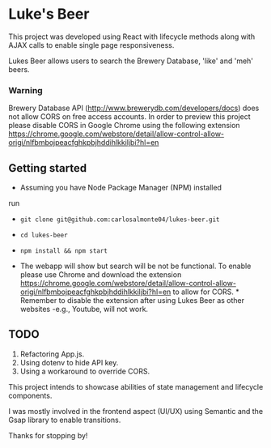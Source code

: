 # Luke's Beer

This project was developed using React with lifecycle methods along with AJAX calls to enable single page responsiveness.

Lukes Beer allows users to search the Brewery Database, 'like' and 'meh' beers.

### Warning
Brewery Database API (http://www.brewerydb.com/developers/docs) does not allow CORS on free access accounts. In order to preview this project please disable CORS in Google Chrome using the following extension https://chrome.google.com/webstore/detail/allow-control-allow-origi/nlfbmbojpeacfghkpbjhddihlkkiljbi?hl=en 

## Getting started

+ Assuming you have Node Package Manager (NPM) installed

run 

- `git clone git@github.com:carlosalmonte04/lukes-beer.git`

-	`cd lukes-beer`

- `npm install && npm start`

- The webapp will show but search will be not be functional. To enable please use Chrome and download the extension https://chrome.google.com/webstore/detail/allow-control-allow-origi/nlfbmbojpeacfghkpbjhddihlkkiljbi?hl=en to allow for CORS. * Remember to disable the extension after using Lukes Beer as other websites -e.g., Youtube, will not work.

## TODO
1. Refactoring App.js.
2. Using dotenv to hide API key.
3. Using a workaround to override CORS.

This project intends to showcase abilities of state management and lifecycle components.

I was mostly involved in the frontend aspect (UI/UX) using Semantic and the Gsap library to enable transitions.

Thanks for stopping by!
